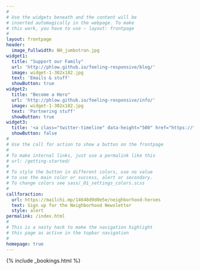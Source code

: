 ```yaml
---
#
# Use the widgets beneath and the content will be
# inserted automagically in the webpage. To make
# this work, you have to use › layout: frontpage
#
layout: frontpage
header:
  image_fullwidth: NH_jumbotron.jpg
widget1:
  title: "Support our Family"
  url: 'http://phlow.github.io/feeling-responsive/blog/'
  image: widget-1-302x182.jpg
  text: 'Emails & stuff'
  showButton: true
widget2:
  title: "Become a Hero"
  url: 'http://phlow.github.io/feeling-responsive/info/'
  image: widget-1-302x182.jpg
  text: 'Partnering stuff'
  showButton: true  
widget3:
  title: '<a class="twitter-timeline" data-height="500" href="https://twitter.com/NeighborHeroes?ref_src=twsrc%5Etfw">Tweets by NeighborHeroes</a> <script async src="https://platform.twitter.com/widgets.js" charset="utf-8"></script>'
  showButton: false
#
# Use the call for action to show a button on the frontpage
#
# To make internal links, just use a permalink like this
# url: /getting-started/
#
# To style the button in different colors, use no value
# to use the main color or success, alert or secondary.
# To change colors see sass/_01_settings_colors.scss
#
callforaction:
  url: https://mailchi.mp/14648d9d0e5e/neighborhood-heroes
  text: Sign up for the Neighborhood Newsletter
  style: alert
permalink: /index.html
#
# This is a nasty hack to make the navigation highlight
# this page as active in the topbar navigation
#
homepage: true
---
```


{% include _bookings.html %}